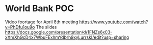 # World Bank POC
Video foortage for April 8th meeting
<https://www.youtube.com/watch?v=PhDfu1ou9o>
The slides
<https://docs.google.com/presentation/d/1FNZs6x03-xXmXhGcD4x7WbuFExhmYdbrh9xyLurrskI/edit?usp=sharing>
